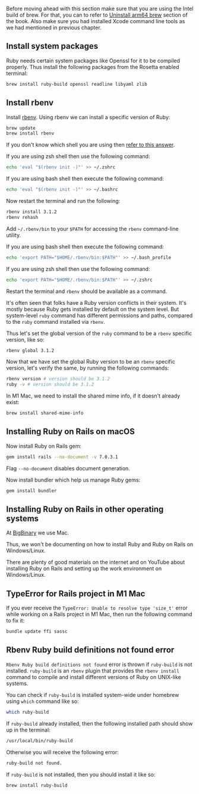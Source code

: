 Before moving ahead with this section make sure that you are using the Intel
build of brew. For that, you can to refer to
[Uninstall arm64 brew](/learn-rubyonrails/setting-up-mac#uninstall-arm64-brew)
section of the book. Also make sure you had installed Xcode command line tools
as we had mentioned in previous chapter.

## Install system packages

Ruby needs certain system packages like Openssl for it to be compiled properly.
Thus install the following packages from the Rosetta enabled terminal:

```sh
brew install ruby-build openssl readline libyaml zlib
```

## Install rbenv

Install [rbenv](https://github.com/rbenv/rbenv). Using rbenv we can install a
specific version of Ruby:

```bash
brew update
brew install rbenv
```

If you don't know which shell you are using then
[refer to this answer](https://unix.stackexchange.com/questions/96305/which-shell-am-i-running-on).

If you are using zsh shell then use the following command:

```bash
echo 'eval "$(rbenv init -)"' >> ~/.zshrc
```

If you are using bash shell then execute the following command:

```bash
echo 'eval "$(rbenv init -)"' >> ~/.bashrc
```

Now restart the terminal and run the following:

```bash
rbenv install 3.1.2
rbenv rehash
```

Add `~/.rbenv/bin` to your `$PATH` for accessing the `rbenv` command-line
utility.

If you are using bash shell then execute the following command:

```bash
echo 'export PATH="$HOME/.rbenv/bin:$PATH"' >> ~/.bash_profile
```

If you are using zsh shell then use the following command:

```bash
echo 'export PATH="$HOME/.rbenv/bin:$PATH"' >> ~/.zshrc
```

Restart the terminal and `rbenv` should be available as a command.

It's often seen that folks have a Ruby version conflicts in their system. It's
mostly because Ruby gets installed by default on the system level. But
system-level `ruby` command has different permissions and paths, compared to the
`ruby` command installed via `rbenv`.

Thus let's set the global version of the `ruby` command to be a `rbenv` specific
version, like so:

```bash
rbenv global 3.1.2
```

Now that we have set the global Ruby version to be an `rbenv` specific version,
let's verify the same, by running the following commands:

```bash
rbenv version # version should be 3.1.2
ruby -v # version should be 3.1.2
```

In M1 Mac, we need to install the shared mime info, if it doesn't already exist:

```bash
brew install shared-mime-info
```

## Installing Ruby on Rails on macOS

Now install Ruby on Rails gem:

```bash
gem install rails --no-document -v 7.0.3.1
```

Flag `--no-document` disables document generation.

Now install bundler which help us manage Ruby gems:

```bash
gem install bundler
```

## Installing Ruby on Rails in other operating systems

At [BigBinary](https://bigbinary.com) we use Mac.

Thus, we won't be documenting on how to install Ruby and Ruby on Rails on
Windows/Linux.

There are plenty of good materials on the internet and on YouTube about
installing Ruby on Rails and setting up the work environment on Windows/Linux.

## TypeError for Rails project in M1 Mac

If you ever receive the `TypeError: Unable to resolve type 'size_t'` error while
working on a Rails project in M1 Mac, then run the following command to fix it:

```bash
bundle update ffi sassc
```

## Rbenv Ruby build definitions not found error

`Rbenv Ruby build definitions not found` error is thrown if `ruby-build` is not
installed. `ruby-build` is an `rbenv` plugin that provides the `rbenv install`
command to compile and install different versions of Ruby on UNIX-like systems.

You can check if `ruby-build` is installed system-wide under homebrew using
`which` command like so:

```bash
which ruby-build
```

If `ruby-build` already installed, then the following installed path should show
up in the terminal:

```bash
/usr/local/bin/ruby-build
```

Otherwise you will receive the following error:

```bash
ruby-build not found.
```

If `ruby-build` is not installed, then you should install it like so:

```bash
brew install ruby-build
```
